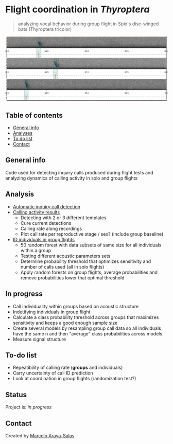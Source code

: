 # Flight coordination in *Thyroptera*

> analyzing vocal behavior during group flight in Spix's disc-winged bats (Thyroptera tricolor)

![Inquiry call automatic detection](./img/example_fig.png)

## Table of contents
* [General info](#general-info)
* [Analyses](#Analyses)
* [To do list](#to-do-list)
* [Contact](#contact)

## General info

Code used for detecting inquiry calls produced during flight tests and analyzing dynamics of calling activity in solo and group flights

## Analysis

* [Automatic inquiry call detection](https://rpubs.com/marcelo-araya-salas/671954)
* [Calling activity results](https://rpubs.com/marcelo-araya-salas/671951)
    - Detecting with 2 or 3 different templates 
    - Cure current detections 
    - Calling rate along recordings 
    - Plot call rate per reproductive stage / sex? (include group baseline)
* [ID individuals in group flights](hhttps://rpubs.com/marcelo-araya-salas/679920)
    - 50 random forest with data subsets of same size for all individuals within a group
    - Testing different acoustic parameters sets
    - Determine probability threshold that optimizes sensitivity and number of calls used (all in solo flights)
    - Apply random forests on group flights, average probabilities and remove probabilities lower that optimal threshold 


## In progress

* Call individuality within groups based on acoustic structure
* Indetifying individuals in group flight
* Calculate a class probability threshold across groups that maximizes sensitivity and keeps a good enough sample size
* Create several models by resampling group call data so all individuals have the same n and then "average" class probabilities across models 
* Measure signal structure

## To-do list

* Repeatibility of calling rate (**groups** and individuals)
* Carry uncertainty of call ID prediction
* Look at coordination in group flights (randomization test?)


## Status
Project is: _in progress_

## Contact
Created by [Marcelo Araya-Salas](https://marceloarayasalas.weebly.com/)
